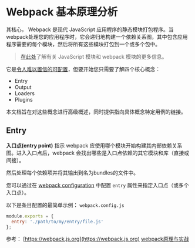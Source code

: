 # Webpack 基本原理分析

其核心， Webpack 是现代 JavaScript 应用程序的静态模块打包程序。当webpack处理您的应用程序时，它会递归地构建一个依赖关系图，其中包含应用程序需要的每个模块，然后将所有这些模块打包到一个或多个包中。

> [在此处](https://webpack.js.org/concepts/modules/)了解有关 JavaScript 模块和 webpack 模块的更多信息。

它是[令人难以置信的可配置](https://webpack.js.org/configuration/)，但要开始您只需要了解四个核心概念：
* Entry
* Output
* Loaders
* Plugins

本文档旨在对这些概念进行高级概述，同时提供指向具体概念特定用例的链接。

## Entry
**入口点(entry point)** 指示 webpack 应使用哪个模块开始构建其内部依赖关系图。进入入口点后，webpack 会找出哪些是入口点依赖的其它模块和库（直接或间接）。

然后处理每个依赖项并将其输出到名为bundles的文件中。

您可以通过在 [webpack configuration](https://webpack.js.org/configuration/) 中配置 `entry` 属性来指定入口点（或多个入口点）。

以下是条目配置的最简单示例：
`webpack.config.js`
```js
module.exports = {
  entry: './path/to/my/entry/file.js'
};
```


参考：
[https://webpack.js.org](https://webpack.js.org)
[webpack原理与实战](https://github.com/gwuhaolin/blog/issues/4)
